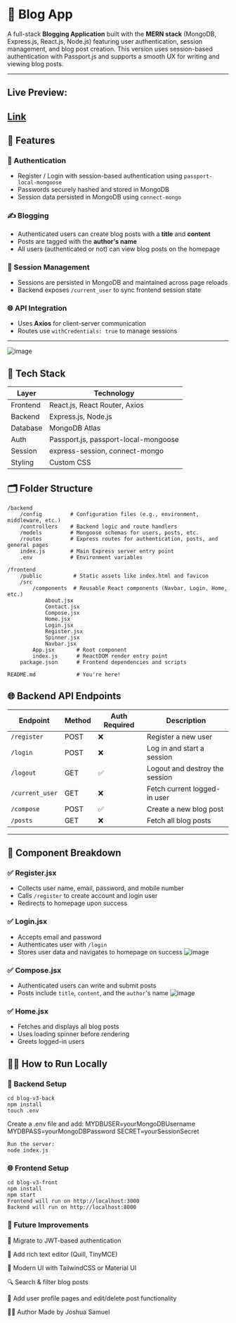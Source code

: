 # 📝 Blog App

A full-stack **Blogging Application** built with the **MERN stack** (MongoDB, Express.js, React.js, Node.js) featuring user authentication, session management, and blog post creation. This version uses session-based authentication with Passport.js and supports a smooth UX for writing and viewing blog posts.

---
## Live Preview:
[Link](https://joshuasblog.vercel.app/)
---

## 🚀 Features

### 🔐 Authentication
- Register / Login with session-based authentication using `passport-local-mongoose`
- Passwords securely hashed and stored in MongoDB
- Session data persisted in MongoDB using `connect-mongo`

### ✍️ Blogging
- Authenticated users can create blog posts with a **title** and **content**
- Posts are tagged with the **author's name**
- All users (authenticated or not) can view blog posts on the homepage

### 🧠 Session Management
- Sessions are persisted in MongoDB and maintained across page reloads
- Backend exposes `/current_user` to sync frontend session state

### 🌐 API Integration
- Uses **Axios** for client-server communication
- Routes use `withCredentials: true` to manage sessions

---
![image](https://github.com/user-attachments/assets/90b750ed-452a-4ab8-adb3-b3f04b116cb7)

## 🧩 Tech Stack

| Layer     | Technology                        |
|-----------|-----------------------------------|
| Frontend  | React.js, React Router, Axios     |
| Backend   | Express.js, Node.js               |
| Database  | MongoDB Atlas                     |
| Auth      | Passport.js, passport-local-mongoose |
| Session   | express-session, connect-mongo    |
| Styling   | Custom CSS                        |


## 🗂️ Folder Structure
```
/backend
    /config         # Configuration files (e.g., environment, middleware, etc.)
    /controllers    # Backend logic and route handlers
    /models         # Mongoose schemas for users, posts, etc.
    /routes         # Express routes for authentication, posts, and general pages
    index.js        # Main Express server entry point
    .env            # Environment variables

/frontend
    /public          # Static assets like index.html and favicon
    /src
        /components  # Reusable React components (Navbar, Login, Home, etc.)
            About.jsx
            Contact.jsx
            Compose.jsx
            Home.jsx
            Login.jsx
            Register.jsx
            Spinner.jsx
            Navbar.jsx
        App.jsx       # Root component
        index.js      # ReactDOM render entry point
    package.json      # Frontend dependencies and scripts

README.md             # You're here!

```


## 🌐 Backend API Endpoints

| Endpoint         | Method | Auth Required | Description                          |
|------------------|--------|----------------|--------------------------------------|
| `/register`       | POST   | ❌             | Register a new user                  |
| `/login`          | POST   | ❌             | Log in and start a session           |
| `/logout`         | GET    | ✅             | Logout and destroy the session       |
| `/current_user`   | GET    | ❌             | Fetch current logged-in user         |
| `/compose`        | POST   | ✅             | Create a new blog post               |
| `/posts`          | GET    | ❌             | Fetch all blog posts                 |

---

## 🧪 Component Breakdown

### ✅ Register.jsx
- Collects user name, email, password, and mobile number
- Calls `/register` to create account and login user
- Redirects to homepage upon success

### ✅ Login.jsx
- Accepts email and password
- Authenticates user with `/login`
- Stores user data and navigates to homepage on success
![image](https://github.com/user-attachments/assets/09ed0f02-f158-42a9-846d-fec86788a9a6)

### ✅ Compose.jsx
- Authenticated users can write and submit posts
- Posts include `title`, `content`, and the `author`'s name
![image](https://github.com/user-attachments/assets/f35d2e45-199e-4d3a-ba18-e5a62d204521)

### ✅ Home.jsx
- Fetches and displays all blog posts
- Uses loading spinner before rendering
- Greets logged-in users


## 🧑‍💻 How to Run Locally

### 🔧 Backend Setup
```
cd blog-v3-back
npm install
touch .env
```
Create a .env file and add:
MYDBUSER=yourMongoDBUsername
MYDBPASS=yourMongoDBPassword
SECRET=yourSessionSecret
```
Run the server:
node index.js
```
### 🌐 Frontend Setup
```
cd blog-v3-front
npm install
npm start
Frontend will run on http://localhost:3000
Backend will run on http://localhost:8000
```
### 📌 Future Improvements
🔐 Migrate to JWT-based authentication

📝 Add rich text editor (Quill, TinyMCE)

🎨 Modern UI with TailwindCSS or Material UI

🔍 Search & filter blog posts

📁 Add user profile pages and edit/delete post functionality


👨‍💻 Author
Made by Joshua Samuel
